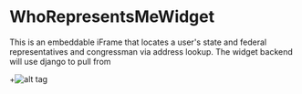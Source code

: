 WhoRepresentsMeWidget
=====================

This is an embeddable iFrame that locates a user's state and federal representatives and congressman via address lookup.
The widget backend will use django to pull from 

+![alt tag](http://assets.sunlightfoundation.com/logos/2013/SunlightFoundation-logo.png)

